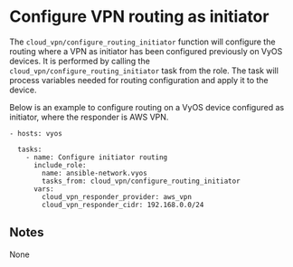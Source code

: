# Configure VPN routing as initiator
The `cloud_vpn/configure_routing_initiator` function will configure the routing where
a VPN as initiator has been configured previously on VyOS devices.
It is performed by calling the `cloud_vpn/configure_routing_initiator` task from the role.
The task will process variables needed for routing configuration and apply it to the device.

Below is an example to configure routing on a VyOS device configured as initiator,
where the responder is AWS VPN.

```
- hosts: vyos

  tasks:
    - name: Configure initiator routing
      include_role:
        name: ansible-network.vyos
        tasks_from: cloud_vpn/configure_routing_initiator
      vars:
        cloud_vpn_responder_provider: aws_vpn
        cloud_vpn_responder_cidr: 192.168.0.0/24
```

## Notes
None

